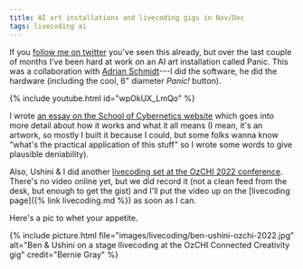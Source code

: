 ```yaml
---
title: AI art installations and livecoding gigs in Nov/Dec
tags: livecoding ai
---
```


If you [follow me on twitter](https://twitter.com/benswift) you've seen this
already, but over the last couple of months I've been hard at work on an AI art
installation called Panic. This was a collaboration with [Adrian
Schmidt](https://cybernetics.anu.edu.au/people/adrian-schmidt/)---I did the
software, he did the hardware (including the cool, 6" diameter _Panic!_ button).

{% include youtube.html id="wpOkUX_LmQo" %}

I wrote [an essay on the School of Cybernetics
website](https://cybernetics.anu.edu.au/news/2022/11/22/panic-a-serendipity-engine/)
which goes into more detail about how it works and what it all means (I mean,
it's an artwork, so mostly I built it because I could, but some folks wanna know
"what's the practical application of this stuff" so I wrote some words to give
plausible deniability).

Also, Ushini & I did another [livecoding set at the OzCHI 2022
conference](http://www.ozchi.org/2022/creative_4.html). There's no video online
yet, but we did record it (not a clean feed from the desk, but enough to get the
gist) and I'll put the video up on the [livecoding page]({% link livecoding.md
%}) as soon as I can.

Here's a pic to whet your appetite.

{% include picture.html file="images/livecoding/ben-ushini-ozchi-2022.jpg" alt="Ben & Ushini on a stage llivecoding at the OzCHI Connected Creativity gig" credit="Bernie Gray" %}
